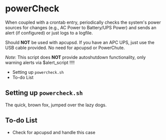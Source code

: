 powerCheck
==========
When coupled with a crontab entry, periodically checks the system's power
sources for changes (e.g., AC Power to Battery/UPS Power) and sends an alert
(if configured) or just logs to a logfile.

Should **NOT** be used with apcupsd. If you have an APC UPS, just use the USB
cable provided. No need for apcupsd or PowerChute.

_Note_: This script does **NOT** provide autoshutdown functionality, only
warning alerts via $alert_script !!!!

+ Setting up `powercheck.sh`
+ To-do List

Setting up `powercheck.sh`
--------------------------
The quick, brown fox, jumped over the lazy dogs.

To-do List
----------

+ Check for apcupsd and handle this case
